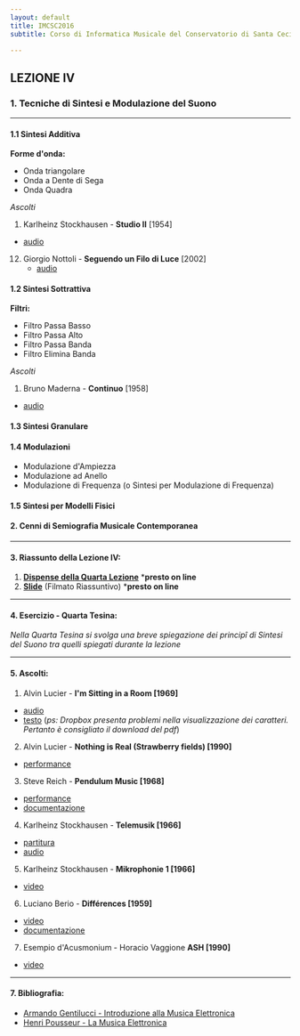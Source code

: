 ```yaml
---
layout: default
title: IMCSC2016
subtitle: Corso di Informatica Musicale del Conservatorio di Santa Cecilia 2016

---
```

## LEZIONE IV


### 1. Tecniche di Sintesi e Modulazione del Suono



---



#### 1.1 Sintesi Additiva

**Forme d'onda:**

- Onda triangolare
- Onda a Dente di Sega    
- Onda Quadra

*Ascolti*
1. Karlheinz Stockhausen -  **Studio II**  [1954]
  - [audio](https://youtu.be/bwj6ZptPnDo)
12. Giorgio Nottoli -  **Seguendo un Filo di Luce**  [2002]
    - [audio](https://youtu.be/bwj6ZptPnDo)

#### 1.2 Sintesi Sottrattiva

**Filtri:**

- Filtro Passa Basso
- Filtro Passa Alto
- Filtro Passa Banda
- Filtro Elimina Banda

*Ascolti*
1. Bruno Maderna -  **Continuo**  [1958]
  - [audio](https://youtu.be/NkjaBbJSaWQ)

#### 1.3 Sintesi Granulare


#### 1.4 Modulazioni

- Modulazione d'Ampiezza
- Modulazione ad Anello
- Modulazione di Frequenza (o Sintesi per Modulazione di Frequenza)


#### 1.5 Sintesi per Modelli Fisici


#### 2. Cenni di Semiografia Musicale Contemporanea

---


#### 3. Riassunto della Lezione IV:

1. [**Dispense della Quarta Lezione**]() ***presto on line**
2. [**Slide**]()  (Filmato Riassuntivo) ***presto on line**

---

#### 4. Esercizio - Quarta Tesina:

*Nella Quarta Tesina si svolga una breve spiegazione dei principî di Sintesi del Suono tra quelli spiegati durante la lezione*

---

#### 5. Ascolti:

1. Alvin Lucier - **I'm Sitting in a Room [1969]**
- [audio](https://youtu.be/fAxHlLK3Oyk)
- [testo](https://www.dropbox.com/s/e20gucqywuxuh2d/Sitting.pdf?dl=0) (*ps: Dropbox presenta problemi nella  visualizzazione dei caratteri. Pertanto è consigliato il download del pdf*)

2. Alvin Lucier - **Nothing is Real (Strawberry fields) [1990]**
- [performance](https://www.youtube.com/watch?v=adUkYPkPhRg)

3. Steve Reich - **Pendulum Music [1968]**
- [performance](https://www.youtube.com/watch?v=DULmeaKpxGg)
- [documentazione](https://www.dropbox.com/s/6qi73wwt048w7gg/Pendulum.pdf?dl=0)

4. Karlheinz Stockhausen - **Telemusik [1966]**
- [partitura](https://www.dropbox.com/s/s3quhv2rgm3n5nb/Stockhausen%20-%20Telemusik.pdf?dl=0)
- [audio](https://youtu.be/N-vb97ukRjY)

5. Karlheinz Stockhausen - **Mikrophonie 1 [1966]**
- [video](https://youtu.be/EhXU7wQCU0Y)

6. Luciano Berio - **Différences [1959]**
- [video](https://youtu.be/L2nk52Iaouw)
- [documentazione](https://en.wikipedia.org/wiki/Différences_(Berio))

7. Esempio d'Acusmonium - Horacio Vaggione **ASH [1990]**
- [video](https://youtu.be/9bxNc08ZDKM)

 ---


#### 7. Bibliografia:
- [Armando Gentilucci - Introduzione alla Musica Elettronica](https://copy.com/gmatZ8qkaw1WROAG)
- [Henri Pousseur - La Musica Elettronica](https://www.dropbox.com/s/hzafguvw6y7iecc/Pousseur_La%20musica%20elettronica.pdf?dl=0)
